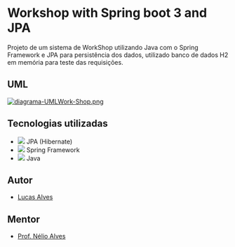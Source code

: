 # Workshop with Spring boot 3 and JPA

Projeto de um sistema de WorkShop utilizando Java com o Spring Framework e JPA para persistência dos dados, utilizado banco de dados H2 em memória para teste das requisições.

## UML

[![diagrama-UMLWork-Shop.png](https://i.postimg.cc/sDpXwvYh/diagrama-UMLWork-Shop.png)](https://postimg.cc/bswpvYFy)

## Tecnologias utilizadas
- <img src="https://img.icons8.com/color/48/000000/hibernate.png"/> JPA (Hibernate)
- <img src="https://img.icons8.com/color/48/000000/spring.png"/> Spring Framework
- <img src="https://img.icons8.com/color/48/000000/java.png"/> Java

## Autor

- [Lucas Alves](https://github.com/lucasbarbosaalves)


## Mentor

- [Prof. Nélio Alves](https://github.com/acenelio)

